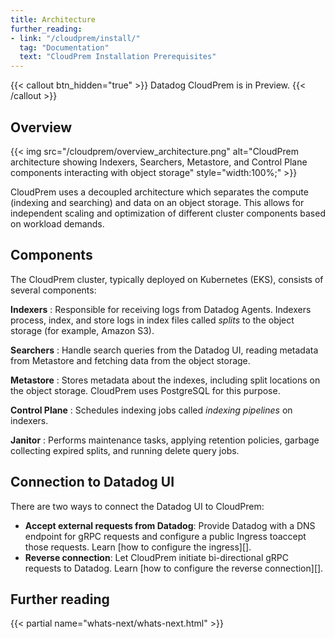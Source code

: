 ```yaml
---
title: Architecture
further_reading:
- link: "/cloudprem/install/"
  tag: "Documentation"
  text: "CloudPrem Installation Prerequisites"
---
```


{{< callout btn_hidden="true" >}}
  Datadog CloudPrem is in Preview.
{{< /callout >}}

## Overview

{{< img src="/cloudprem/overview_architecture.png" alt="CloudPrem architecture showing Indexers, Searchers, Metastore, and Control Plane components interacting with object storage" style="width:100%;" >}}

CloudPrem uses a decoupled architecture which separates the compute (indexing and searching) and data on an object storage. This allows for independent scaling and optimization of different cluster components based on workload demands.

## Components

The CloudPrem cluster, typically deployed on Kubernetes (EKS), consists of several components:

**Indexers**
: Responsible for receiving logs from Datadog Agents. Indexers process, index, and store logs in index files called _splits_ to the object storage (for example, Amazon S3).

**Searchers**
: Handle search queries from the Datadog UI, reading metadata from Metastore and fetching data from the object storage.

**Metastore**
: Stores metadata about the indexes, including split locations on the object storage. CloudPrem uses PostgreSQL for this purpose.

**Control Plane**
: Schedules indexing jobs called _indexing pipelines_ on indexers.

**Janitor**
: Performs maintenance tasks, applying retention policies, garbage collecting expired splits, and running delete query jobs.


## Connection to Datadog UI

There are two ways to connect the Datadog UI to CloudPrem:
- **Accept external requests from Datadog**: Provide Datadog with a DNS endpoint for gRPC requests and configure a public Ingress toaccept those requests. Learn [how to configure the ingress][].
- **Reverse connection**: Let CloudPrem initiate bi-directional gRPC requests to Datadog. Learn [how to configure the reverse connection][].


## Further reading

{{< partial name="whats-next/whats-next.html" >}}
